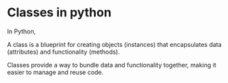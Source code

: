 # Classes in python

In Python,

A class is a blueprint for creating objects (instances) that encapsulates data (attributes) and functionality (methods).

Classes provide a way to bundle data and functionality together, making it easier to manage and reuse code.
